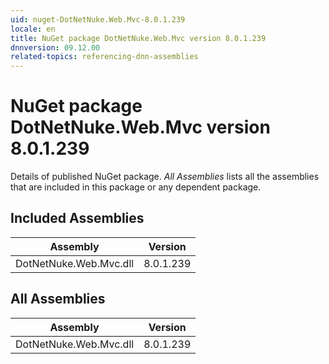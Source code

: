 ```yaml
---
uid: nuget-DotNetNuke.Web.Mvc-8.0.1.239
locale: en
title: NuGet package DotNetNuke.Web.Mvc version 8.0.1.239
dnnversion: 09.12.00
related-topics: referencing-dnn-assemblies
---
```


# NuGet package DotNetNuke.Web.Mvc version 8.0.1.239
Details of published NuGet package.
*All Assemblies* lists all the assemblies that are included in this package or any dependent package.

## Included Assemblies

|Assembly|Version|
|---|---|
|DotNetNuke.Web.Mvc.dll|8.0.1.239|

## All Assemblies

|Assembly|Version|
|---|---|
|DotNetNuke.Web.Mvc.dll|8.0.1.239|

